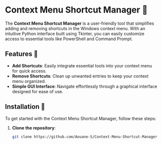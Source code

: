 # Context Menu Shortcut Manager 📍

The **Context Menu Shortcut Manager** is a user-friendly tool that simplifies adding and removing shortcuts in the Windows context menu. With an intuitive Python interface built using Tkinter, you can easily customize access to essential tools like PowerShell and Command Prompt.

## Features 📌

- **Add Shortcuts**: Easily integrate essential tools into your context menu for quick access.
- **Remove Shortcuts**: Clean up unwanted entries to keep your context menu organized.
- **Simple GUI Interface**: Navigate effortlessly through a graphical interface designed for ease of use.

## Installation 📌

To get started with the Context Menu Shortcut Manager, follow these steps:

1. **Clone the repository**:
   ```bash
   git clone https://github.com/Aouane-S/Context-Menu-Shortcut-Manager.git
